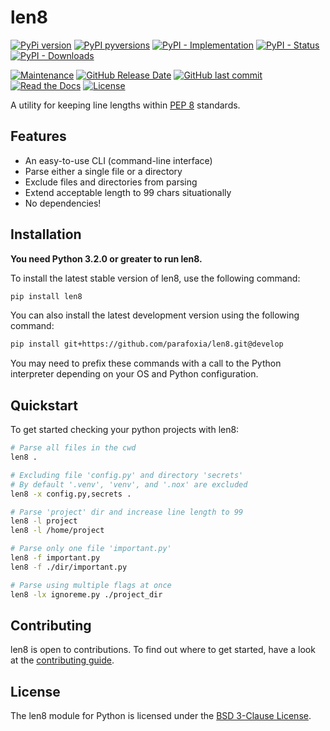# len8

[![PyPi version](https://img.shields.io/pypi/v/len8.svg)](https://pypi.python.org/pypi/len8/)
[![PyPI pyversions](https://img.shields.io/pypi/pyversions/len8.svg)](https://pypi.python.org/pypi/len8/)
[![PyPI - Implementation](https://img.shields.io/pypi/implementation/len8)](https://pypi.python.org/pypi/len8/)
[![PyPI - Status](https://img.shields.io/pypi/status/len8)](https://pypi.python.org/pypi/len8/)
[![PyPI - Downloads](https://img.shields.io/pypi/dm/len8)](https://pypistats.org/packages/len8)

[![Maintenance](https://img.shields.io/maintenance/yes/2021)](https://github.com/parafoxia/len8)
[![GitHub Release Date](https://img.shields.io/github/release-date/parafoxia/len8)](https://github.com/parafoxia/len8)
[![GitHub last commit](https://img.shields.io/github/last-commit/parafoxia/len8)](https://github.com/parafoxia/len8)
[![Read the Docs](https://img.shields.io/readthedocs/len8)](https://len8.readthedocs.io/en/latest/index.html)
[![License](https://img.shields.io/github/license/parafoxia/len8.svg)](https://github.com/parafoxia/len8/blob/main/LICENSE)

A utility for keeping line lengths within [PEP 8](https://www.python.org/dev/peps/pep-0008/#maximum-line-length) standards.

## Features

- An easy-to-use CLI (command-line interface)
- Parse either a single file or a directory
- Exclude files and directories from parsing
- Extend acceptable length to 99 chars situationally
- No dependencies!

## Installation

**You need Python 3.2.0 or greater to run len8.**

To install the latest stable version of len8, use the following command:
```sh
pip install len8
```

You can also install the latest development version using the following command:
```sh
pip install git+https://github.com/parafoxia/len8.git@develop
```

You may need to prefix these commands with a call to the Python interpreter depending on your OS and Python configuration.

## Quickstart

To get started checking your python projects with len8:

```sh
# Parse all files in the cwd
len8 .

# Excluding file 'config.py' and directory 'secrets'
# By default '.venv', 'venv', and '.nox' are excluded
len8 -x config.py,secrets .

# Parse 'project' dir and increase line length to 99
len8 -l project
len8 -l /home/project

# Parse only one file 'important.py'
len8 -f important.py
len8 -f ./dir/important.py

# Parse using multiple flags at once
len8 -lx ignoreme.py ./project_dir
```

## Contributing

len8 is open to contributions. To find out where to get started, have a look at the [contributing guide](https://github.com/parafoxia/len8/blob/main/CONTRIBUTING.md).

## License

The len8 module for Python is licensed under the [BSD 3-Clause License](https://github.com/parafoxia/len8/blob/main/LICENSE).